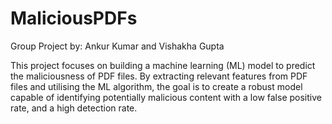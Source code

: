 # MaliciousPDFs

Group Project by: Ankur Kumar and Vishakha Gupta

This project focuses on building a machine learning (ML) model to predict the maliciousness of PDF files. By extracting relevant features from PDF files and utilising the ML algorithm, the goal is to create a robust model capable of identifying potentially malicious content with a low false positive rate, and a high detection rate.

